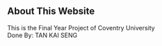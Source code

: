 ## About This Website 
This is the Final Year Project of Coventry University</br>
Done By: TAN KAI SENG

